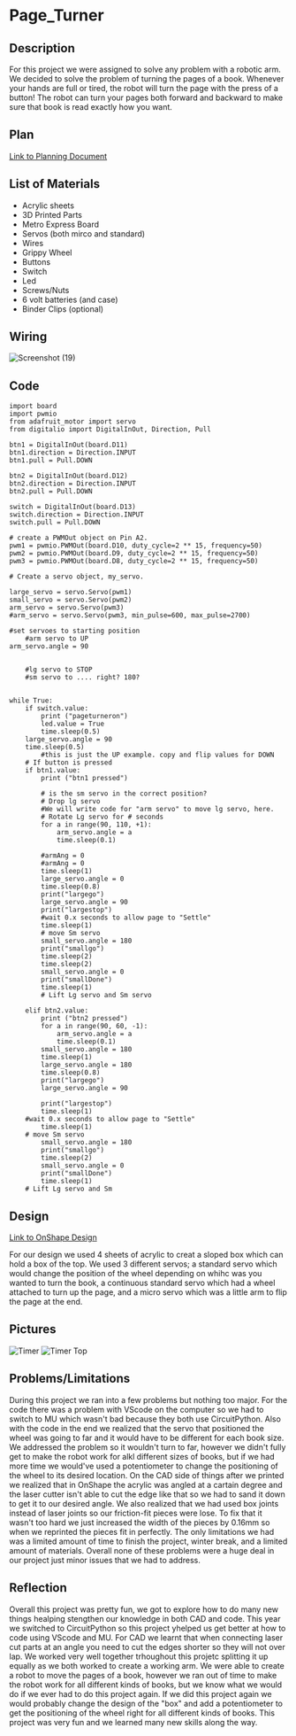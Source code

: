 # Page_Turner

## Description 
For this project we were assigned to solve any problem with a robotic arm. We decided to solve the problem of turning the pages of a book. Whenever your hands are full or tired, the robot will turn the page with the press of a button! The robot can turn your pages both forward and backward to make sure that book is read exactly how you want. 

## Plan
[Link to Planning Document](https://docs.google.com/document/d/1uazbonK2YwQbwLo_14c-oHcuRzRMN066gJCfVLczz6s/edit?usp=sharing)

## List of Materials 
- Acrylic sheets 
- 3D Printed Parts 
- Metro Express Board
- Servos (both mirco and standard) 
- Wires 
- Grippy Wheel  
- Buttons
- Switch
- Led 
- Screws/Nuts
- 6 volt batteries (and case) 
- Binder Clips (optional) 

## Wiring 
![Screenshot (19)](https://user-images.githubusercontent.com/71406903/226720688-e2d9b6da-e5a8-4aaf-bd68-35bd76b62acd.png)

## Code 
```import time
import board
import pwmio
from adafruit_motor import servo
from digitalio import DigitalInOut, Direction, Pull

btn1 = DigitalInOut(board.D11)
btn1.direction = Direction.INPUT
btn1.pull = Pull.DOWN

btn2 = DigitalInOut(board.D12)
btn2.direction = Direction.INPUT
btn2.pull = Pull.DOWN

switch = DigitalInOut(board.D13)
switch.direction = Direction.INPUT
switch.pull = Pull.DOWN

# create a PWMOut object on Pin A2.
pwm1 = pwmio.PWMOut(board.D10, duty_cycle=2 ** 15, frequency=50)
pwm2 = pwmio.PWMOut(board.D9, duty_cycle=2 ** 15, frequency=50)
pwm3 = pwmio.PWMOut(board.D8, duty_cycle=2 ** 15, frequency=50)

# Create a servo object, my_servo.

large_servo = servo.Servo(pwm1)
small_servo = servo.Servo(pwm2)
arm_servo = servo.Servo(pwm3)
#arm_servo = servo.Servo(pwm3, min_pulse=600, max_pulse=2700)

#set servoes to starting position
    #arm servo to UP
arm_servo.angle = 90


    #lg servo to STOP
    #sm servo to .... right? 180?


while True:
    if switch.value:
        print ("pageturneron")
        led.value = True
        time.sleep(0.5)
    large_servo.angle = 90
    time.sleep(0.5)
        #this is just the UP example. copy and flip values for DOWN
    # If button is pressed
    if btn1.value:
        print ("btn1 pressed")

        # is the sm servo in the correct position?
        # Drop lg servo
        #We will write code for "arm servo" to move lg servo, here.
        # Rotate Lg servo for # seconds
        for a in range(90, 110, +1):
            arm_servo.angle = a
            time.sleep(0.1)

        #armAng = 0
        #armAng = 0
        time.sleep(1)
        large_servo.angle = 0
        time.sleep(0.8)
        print("largego")
        large_servo.angle = 90
        print("largestop")
        #wait 0.x seconds to allow page to "Settle"
        time.sleep(1)
        # move Sm servo
        small_servo.angle = 180
        print("smallgo")
        time.sleep(2)
        time.sleep(2)
        small_servo.angle = 0
        print("smallDone")
        time.sleep(1)
        # Lift Lg servo and Sm servo

    elif btn2.value:
        print ("btn2 pressed")
        for a in range(90, 60, -1):
            arm_servo.angle = a
            time.sleep(0.1)
        small_servo.angle = 180
        time.sleep(1)
        large_servo.angle = 180
        time.sleep(0.8)
        print("largego")
        large_servo.angle = 90

        print("largestop")
        time.sleep(1)
    #wait 0.x seconds to allow page to "Settle"
        time.sleep(1)
    # move Sm servo
        small_servo.angle = 180
        print("smallgo")
        time.sleep(2)
        small_servo.angle = 0
        print("smallDone")
        time.sleep(1)
    # Lift Lg servo and Sm
```

## Design 
[Link to OnShape Design](https://cvilleschools.onshape.com/documents/01a062a01cddf5eb5958f3b2/w/d8f47f2354e056dddd10364c/e/1d6924a5a86b305411a16dc0?renderMode=0&uiState=641a05a887911329f0cfaed9)

For our design we used 4 sheets of acrylic to creat a sloped box which can hold a box of the top. We used 3 different servos; a standard servo which would change the position of the wheel depending on whihc was you wanted to turn the book, a continuous standard servo which had a wheel attached to turn up the page, and a micro servo which was a little arm to flip the page at the end. 

## Pictures
![Timer](images/timer1.JPG)
![Timer Top](images/timertop.JPG)

## Problems/Limitations 
During this project we ran into a few problems but nothing too major. For the code there was a problem with VScode on the computer so we had to switch to MU which wasn't bad because they both use CircuitPython. Also with the code in the end we realized that the servo that positioned the wheel was going to far and it would have to be different for each book size. We addressed the problem so it wouldn't turn to far, however we didn't fully get to make the robot work for alkl different sizes of books, but if we had more time we would've used a potentiometer to change the positioning of the wheel to its desired location. On the CAD side of things after we printed we realized that in OnShape the acrylic was angled at a cartain degree and the laser cutter isn't able to cut the edge like that so we had to sand it down to get it to our desired angle. We also realized that we had used box joints instead of laser joints so our friction-fit pieces were lose. To fix that it wasn't too hard we just increased the width of the pieces by 0.16mm so when we reprinted the pieces fit in perfectly. The only limitations we had was a limited amount of time to finish the project, winter break, and a limited amount of materials. Overall none of these problems were a huge deal in our project just minor issues that we had to address. 

## Reflection
Overall this project was pretty fun, we got to explore how to do many new things healping stengthen our knowledge in both CAD and code. This year we switched to CircuitPython so this project yhelped us get better at how to code using VScode and MU. For CAD we learnt that when connecting laser cut parts at an angle you need to cut the edges shorter so they will not over lap. We worked very well together trhoughout this projetc splitting it up equally as we both worked to create a working arm. We were able to create a robot to move the pages of a book, however we ran out of time to make the robot work for all different kinds of books, but we know what we would do if we ever had to do this project again. If we did this project again we would probably change the design of the "box" and add a potentiometer to get the positioning of the wheel right for all different kinds of books. This project was very fun and we learned many new skills along the way.
